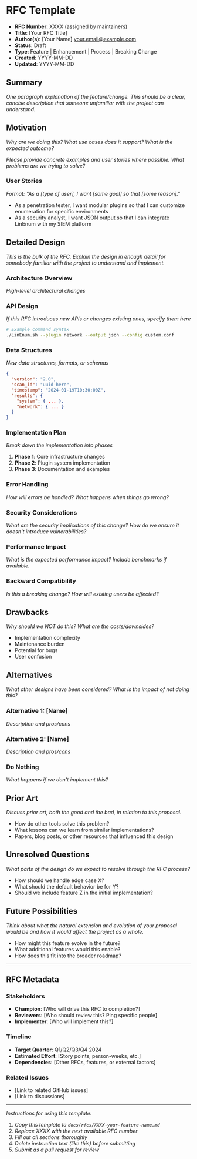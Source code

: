 # RFC Template

- **RFC Number**: XXXX (assigned by maintainers)
- **Title**: [Your RFC Title]
- **Author(s)**: [Your Name] <your.email@example.com>
- **Status**: Draft
- **Type**: Feature | Enhancement | Process | Breaking Change
- **Created**: YYYY-MM-DD
- **Updated**: YYYY-MM-DD

## Summary

*One paragraph explanation of the feature/change. This should be a clear, concise description that someone unfamiliar with the project can understand.*

## Motivation

*Why are we doing this? What use cases does it support? What is the expected outcome?*

*Please provide concrete examples and user stories where possible. What problems are we trying to solve?*

### User Stories

*Format: "As a [type of user], I want [some goal] so that [some reason]."*

- As a penetration tester, I want modular plugins so that I can customize enumeration for specific environments
- As a security analyst, I want JSON output so that I can integrate LinEnum with my SIEM platform

## Detailed Design

*This is the bulk of the RFC. Explain the design in enough detail for somebody familiar with the project to understand and implement.*

### Architecture Overview

*High-level architectural changes*

### API Design

*If this RFC introduces new APIs or changes existing ones, specify them here*

```bash
# Example command syntax
./LinEnum.sh --plugin network --output json --config custom.conf
```

### Data Structures

*New data structures, formats, or schemas*

```json
{
  "version": "2.0",
  "scan_id": "uuid-here",
  "timestamp": "2024-01-19T10:30:00Z",
  "results": {
    "system": { ... },
    "network": { ... }
  }
}
```

### Implementation Plan

*Break down the implementation into phases*

1. **Phase 1**: Core infrastructure changes
2. **Phase 2**: Plugin system implementation
3. **Phase 3**: Documentation and examples

### Error Handling

*How will errors be handled? What happens when things go wrong?*

### Security Considerations

*What are the security implications of this change? How do we ensure it doesn't introduce vulnerabilities?*

### Performance Impact

*What is the expected performance impact? Include benchmarks if available.*

### Backward Compatibility

*Is this a breaking change? How will existing users be affected?*

## Drawbacks

*Why should we NOT do this? What are the costs/downsides?*

- Implementation complexity
- Maintenance burden
- Potential for bugs
- User confusion

## Alternatives

*What other designs have been considered? What is the impact of not doing this?*

### Alternative 1: [Name]
*Description and pros/cons*

### Alternative 2: [Name]
*Description and pros/cons*

### Do Nothing
*What happens if we don't implement this?*

## Prior Art

*Discuss prior art, both the good and the bad, in relation to this proposal.*

- How do other tools solve this problem?
- What lessons can we learn from similar implementations?
- Papers, blog posts, or other resources that influenced this design

## Unresolved Questions

*What parts of the design do we expect to resolve through the RFC process?*

- How should we handle edge case X?
- What should the default behavior be for Y?
- Should we include feature Z in the initial implementation?

## Future Possibilities

*Think about what the natural extension and evolution of your proposal would be and how it would affect the project as a whole.*

- How might this feature evolve in the future?
- What additional features would this enable?
- How does this fit into the broader roadmap?

---

## RFC Metadata

### Stakeholders
- **Champion**: [Who will drive this RFC to completion?]
- **Reviewers**: [Who should review this? Ping specific people]
- **Implementer**: [Who will implement this?]

### Timeline
- **Target Quarter**: Q1/Q2/Q3/Q4 2024
- **Estimated Effort**: [Story points, person-weeks, etc.]
- **Dependencies**: [Other RFCs, features, or external factors]

### Related Issues
- [Link to related GitHub issues]
- [Link to discussions]

---

*Instructions for using this template:*

1. *Copy this template to `docs/rfcs/XXXX-your-feature-name.md`*
2. *Replace XXXX with the next available RFC number*
3. *Fill out all sections thoroughly*
4. *Delete instruction text (like this) before submitting*
5. *Submit as a pull request for review*